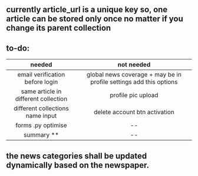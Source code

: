 ## currently article_url is a unique key so, one article can be stored only once no matter if you change its parent collection

## to-do:

|                needed                |                             not needed                             |
| :----------------------------------: | :----------------------------------------------------------------: |
|   email verification before login    | global news coverage + may be in profile settings add this options |
| same article in different collection |                         profile pic upload                         |
|   different collections name input   |                   delete account btn activation                    |
|          forms .py optimise          |                                 --                                 |
|             summary \*\*             |                                 --                                 |

## the news categories shall be updated dynamically based on the newspaper.
